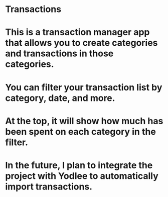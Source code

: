# Transactions
# This is a transaction manager app that allows you to create categories and transactions in those categories.
# You can filter your transaction list by category, date, and more.
# At the top, it will show how much has been spent on each category in the filter.
# In the future, I plan to integrate the project with Yodlee to automatically import transactions.
